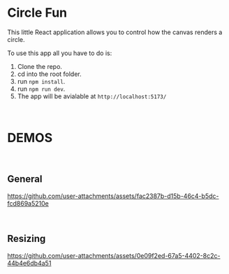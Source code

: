 # Circle Fun

This little React application allows you to control how the canvas renders a circle. 

To use this app all you have to do is:

1. Clone the repo.
2. cd into the root folder.
3. run `npm install`.
4. run `npm run dev`.
5. The app will be avialable at `http://localhost:5173/`
<br/>

# DEMOS
<br/>

## General

https://github.com/user-attachments/assets/fac2387b-d15b-46c4-b5dc-fcd869a5210e

<br/>

## Resizing

https://github.com/user-attachments/assets/0e09f2ed-67a5-4402-8c2c-44b4e6db4a51

